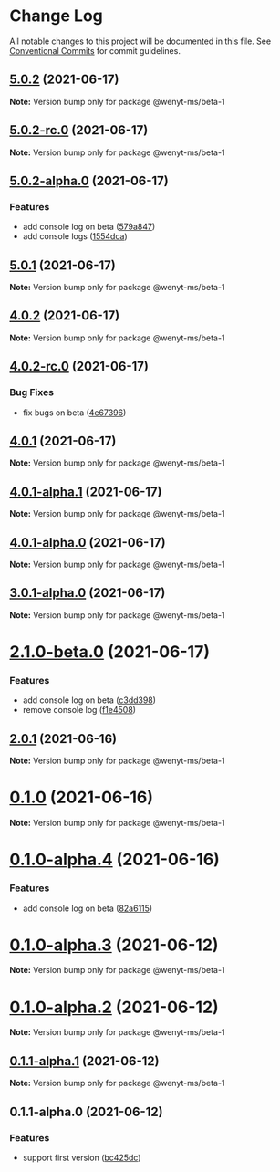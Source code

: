 # Change Log

All notable changes to this project will be documented in this file.
See [Conventional Commits](https://conventionalcommits.org) for commit guidelines.

## [5.0.2](https://github.com/wenytang-ms-123/TestAction/compare/@wenyt-ms/beta-1@5.0.2-rc.0...@wenyt-ms/beta-1@5.0.2) (2021-06-17)

**Note:** Version bump only for package @wenyt-ms/beta-1





## [5.0.2-rc.0](https://github.com/wenytang-ms-123/TestAction/compare/@wenyt-ms/beta-1@5.0.2-alpha.0...@wenyt-ms/beta-1@5.0.2-rc.0) (2021-06-17)

**Note:** Version bump only for package @wenyt-ms/beta-1





## [5.0.2-alpha.0](https://github.com/wenytang-ms-123/TestAction/compare/@wenyt-ms/beta-1@5.0.1...@wenyt-ms/beta-1@5.0.2-alpha.0) (2021-06-17)


### Features

* add console log on beta ([579a847](https://github.com/wenytang-ms-123/TestAction/commit/579a84769784b8f357a2c3dbf74b93d20b2067d6))
* add console logs ([1554dca](https://github.com/wenytang-ms-123/TestAction/commit/1554dca706695488500e686ef23fbac45da57fec))





## [5.0.1](https://github.com/wenytang-ms-123/TestAction/compare/@wenyt-ms/beta-1@4.0.2...@wenyt-ms/beta-1@5.0.1) (2021-06-17)

**Note:** Version bump only for package @wenyt-ms/beta-1





## [4.0.2](https://github.com/wenytang-ms-123/TestAction/compare/@wenyt-ms/beta-1@4.0.2-rc.0...@wenyt-ms/beta-1@4.0.2) (2021-06-17)

**Note:** Version bump only for package @wenyt-ms/beta-1





## [4.0.2-rc.0](https://github.com/wenytang-ms-123/TestAction/compare/@wenyt-ms/beta-1@4.0.1...@wenyt-ms/beta-1@4.0.2-rc.0) (2021-06-17)


### Bug Fixes

* fix bugs on beta ([4e67396](https://github.com/wenytang-ms-123/TestAction/commit/4e67396cb801c170e4a111f2488674c27642927a))





## [4.0.1](https://github.com/wenytang-ms-123/TestAction/compare/@wenyt-ms/beta-1@4.0.1-alpha.1...@wenyt-ms/beta-1@4.0.1) (2021-06-17)

**Note:** Version bump only for package @wenyt-ms/beta-1





## [4.0.1-alpha.1](https://github.com/wenytang-ms-123/TestAction/compare/@wenyt-ms/beta-1@4.0.1-alpha.0...@wenyt-ms/beta-1@4.0.1-alpha.1) (2021-06-17)

**Note:** Version bump only for package @wenyt-ms/beta-1





## [4.0.1-alpha.0](https://github.com/wenytang-ms-123/TestAction/compare/@wenyt-ms/beta-1@3.0.1-alpha.0...@wenyt-ms/beta-1@4.0.1-alpha.0) (2021-06-17)

**Note:** Version bump only for package @wenyt-ms/beta-1





## [3.0.1-alpha.0](https://github.com/wenytang-ms-123/TestAction/compare/@wenyt-ms/beta-1@2.1.0-beta.0...@wenyt-ms/beta-1@3.0.1-alpha.0) (2021-06-17)

**Note:** Version bump only for package @wenyt-ms/beta-1





# [2.1.0-beta.0](https://github.com/wenytang-ms-123/TestAction/compare/@wenyt-ms/beta-1@2.0.1...@wenyt-ms/beta-1@2.1.0-beta.0) (2021-06-17)


### Features

* add console log on beta ([c3dd398](https://github.com/wenytang-ms-123/TestAction/commit/c3dd3985ad7a99939eddfba6e7b05c77a4b6eede))
* remove console log ([f1e4508](https://github.com/wenytang-ms-123/TestAction/commit/f1e450835fdfb98b50139e1d11afead21c0d20bd))





## [2.0.1](https://github.com/wenytang-ms-123/TestAction/compare/@wenyt-ms/beta-1@0.1.0...@wenyt-ms/beta-1@2.0.1) (2021-06-16)

**Note:** Version bump only for package @wenyt-ms/beta-1





# [0.1.0](https://github.com/wenytang-ms-123/TestAction/compare/@wenyt-ms/beta-1@0.1.0-alpha.4...@wenyt-ms/beta-1@0.1.0) (2021-06-16)

**Note:** Version bump only for package @wenyt-ms/beta-1





# [0.1.0-alpha.4](https://github.com/wenytang-ms-123/TestAction/compare/@wenyt-ms/beta-1@0.1.0-alpha.3...@wenyt-ms/beta-1@0.1.0-alpha.4) (2021-06-16)


### Features

* add console log on beta ([82a6115](https://github.com/wenytang-ms-123/TestAction/commit/82a611514bdffefaf33cba18dde009c1412b0dbd))





# [0.1.0-alpha.3](https://github.com/wenytang-ms-123/TestAction/compare/@wenyt-ms/beta-1@0.1.0-alpha.2...@wenyt-ms/beta-1@0.1.0-alpha.3) (2021-06-12)

**Note:** Version bump only for package @wenyt-ms/beta-1





# [0.1.0-alpha.2](https://github.com/wenytang-ms-123/TestAction/compare/@wenyt-ms/beta-1@0.1.1-alpha.1...@wenyt-ms/beta-1@0.1.0-alpha.2) (2021-06-12)

**Note:** Version bump only for package @wenyt-ms/beta-1





## [0.1.1-alpha.1](https://github.com/wenytang-ms-123/TestAction/compare/@wenyt-ms/beta-1@0.1.1-alpha.0...@wenyt-ms/beta-1@0.1.1-alpha.1) (2021-06-12)

**Note:** Version bump only for package @wenyt-ms/beta-1





## 0.1.1-alpha.0 (2021-06-12)


### Features

* support first version ([bc425dc](https://github.com/wenytang-ms-123/TestAction/commit/bc425dc45e9241156b1e2af5dcae65cd2df2b57c))
